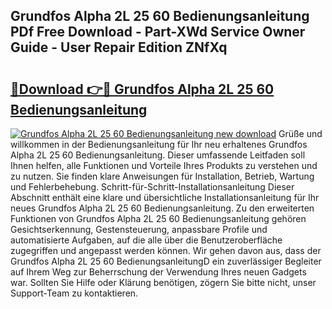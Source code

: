 ## Grundfos Alpha 2L 25 60 Bedienungsanleitung PDf Free Download - Part-XWd Service Owner Guide - User Repair Edition ZNfXq

# <h2><a href="http://df67km.blite.top/?on=Grundfos+Alpha+2L+25+60+Bedienungsanleitung">🔗Download 👉🔴 Grundfos Alpha 2L 25 60 Bedienungsanleitung</a></h2>

[![Grundfos Alpha 2L 25 60 Bedienungsanleitung new download](https://i.imgur.com/lujVjoI.png)](http://df67km.blite.top/?on=Grundfos+Alpha+2L+25+60+Bedienungsanleitung)
Grüße und willkommen in der Bedienungsanleitung für Ihr neu erhaltenes Grundfos Alpha 2L 25 60 Bedienungsanleitung. Dieser umfassende Leitfaden soll Ihnen helfen, alle Funktionen und Vorteile Ihres Produkts zu verstehen und zu nutzen. Sie finden klare Anweisungen für Installation, Betrieb, Wartung und Fehlerbehebung. Schritt-für-Schritt-Installationsanleitung Dieser Abschnitt enthält eine klare und übersichtliche Installationsanleitung für Ihr neues Grundfos Alpha 2L 25 60 Bedienungsanleitung. Zu den erweiterten Funktionen von Grundfos Alpha 2L 25 60 Bedienungsanleitung gehören Gesichtserkennung, Gestensteuerung, anpassbare Profile und automatisierte Aufgaben, auf die alle über die Benutzeroberfläche zugegriffen und angepasst werden können. Wir gehen davon aus, dass der Grundfos Alpha 2L 25 60 BedienungsanleitungD ein zuverlässiger Begleiter auf Ihrem Weg zur Beherrschung der Verwendung Ihres neuen Gadgets war. Sollten Sie Hilfe oder Klärung benötigen, zögern Sie bitte nicht, unser Support-Team zu kontaktieren.
